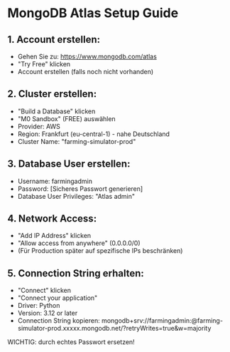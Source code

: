 # MongoDB Atlas Setup Guide

## 1. Account erstellen:
- Gehen Sie zu: https://www.mongodb.com/atlas
- "Try Free" klicken
- Account erstellen (falls noch nicht vorhanden)

## 2. Cluster erstellen:
- "Build a Database" klicken
- "M0 Sandbox" (FREE) auswählen
- Provider: AWS
- Region: Frankfurt (eu-central-1) - nahe Deutschland
- Cluster Name: "farming-simulator-prod"

## 3. Database User erstellen:
- Username: farmingadmin
- Password: [Sicheres Passwort generieren]
- Database User Privileges: "Atlas admin"

## 4. Network Access:
- "Add IP Address" klicken  
- "Allow access from anywhere" (0.0.0.0/0)
- (Für Production später auf spezifische IPs beschränken)

## 5. Connection String erhalten:
- "Connect" klicken
- "Connect your application"
- Driver: Python
- Version: 3.12 or later
- Connection String kopieren: mongodb+srv://farmingadmin:<password>@farming-simulator-prod.xxxxx.mongodb.net/?retryWrites=true&w=majority

WICHTIG: <password> durch echtes Passwort ersetzen!